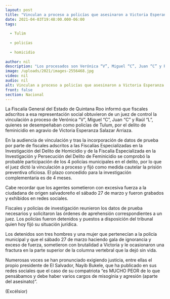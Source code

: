```yaml
---
layout: post
title: "Vinculan a proceso a policías que asesinaron a Victoria Esperanza"
date: 2021-04-03T19:48:00.000-06:00
tags:
  
  - Tulim
  
  - policías
  
  - homicidio
  
author: nil
description: "Los procesados son Verónica “V”, Miguel “C”, Juan “C” y Raúl “L”, se desempeñaban como policías de Tulum"
image: /uploads/2021/images-2556468.jpg
video: nil
audio: nil
alt: Vinculan a proceso a policías que asesinaron a Victoria Esperanza
front: false
section: Nacional
---
```


La Fiscalía General del Estado de Quintana Roo informó que fiscales adscritos a esa representación social obtuvieron de un juez de control la vinculación a proceso de Verónica “V”, Miguel “C”, Juan “C” y Raúl “L”, quienes se desempeñaban como policías de Tulum, por el delito de feminicidio en agravio de Victoria Esperanza Salazar Arriaza.

En la audiencia de vinculación y tras la incorporación de datos de prueba por parte de fiscales adscritos a las Fiscalías Especializadas en la Investigación del Delito de Homicidio y de la Fiscalía Especializada en la Investigación y Persecución del Delito de Feminicidio se comprobó la probable participación de los 4 policías municipales en el delito, por lo que el juez dictó la vinculación a proceso y fijó como medida cautelar la prisión preventiva oficiosa. El plazo concedido para la investigación complementaria es de 4 meses.

Cabe recordar que los agentes sometieron con excesiva fuerza a la ciudadana de origen salvadoreño el sábado 27 de marzo y fueron grabados y exhibidos en redes sociales.

Fiscales y policías de investigación reunieron los datos de prueba necesarios y solicitaron las órdenes de aprehensión correspondientes a un juez. Los policías fueron detenidos y puestos a disposición del tribunal quien hoy fijó su situación jurídica.

Los detenidos son tres hombres y una mujer que pertenecían a la policía municipal y que el sábado 27 de marzo haciendo gala de ignorancia y exceso de fuerza, sometieron con brutalidad a Victoria y le ocasionaron una fractura en la parte superior de la columna vertebral que la dejó sin vida.

Numerosas voces se han pronunciado exigiendo justicia, entre ellas el propio presidente de El Salvador, Nayib Bukele, que ha publicado en sus redes sociales que el caso de su compatriota “es MUCHO PEOR de lo que pensábamos y debe haber varios cargos de misoginia y agresión (aparte del asesinato)”.

(Excélsior)